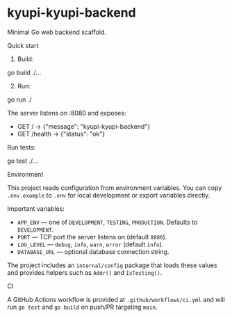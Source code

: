 # kyupi-kyupi-backend

Minimal Go web backend scaffold.

Quick start

1. Build:

  go build ./...

2. Run:

  go run ./

The server listens on :8080 and exposes:

- GET / -> {"message": "kyupi-kyupi-backend"}
- GET /health -> {"status": "ok"}

Run tests:

   go test ./...

Environment

This project reads configuration from environment variables. You can copy `.env.example` to `.env` for local development or export variables directly.

Important variables:

- `APP_ENV` — one of `DEVELOPMENT`, `TESTING`, `PRODUCTION`. Defaults to `DEVELOPMENT`.
- `PORT` — TCP port the server listens on (default `8080`).
- `LOG_LEVEL` — `debug`, `info`, `warn`, `error` (default `info`).
- `DATABASE_URL` — optional database connection string.

The project includes an `internal/config` package that loads these values and provides helpers such as `Addr()` and `IsTesting()`.

CI

A GitHub Actions workflow is provided at `.github/workflows/ci.yml` and will run `go test` and `go build` on push/PR targeting `main`.
